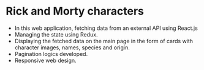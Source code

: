 # Rick and Morty characters

* In this web application, fetching data from an external API using React.js
* Managing the state using Redux.
* Displaying the fetched data on the main page in the form of cards with character images, names, species and origin.
* Pagination logics developed.
* Responsive web design.
